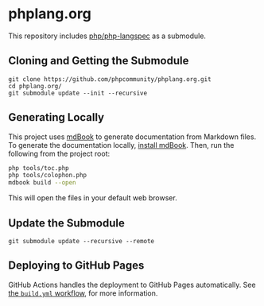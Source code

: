 # phplang.org

This repository includes [php/php-langspec](https://github.com/php/php-langspec)
as a submodule.

## Cloning and Getting the Submodule

```
git clone https://github.com/phpcommunity/phplang.org.git
cd phplang.org/
git submodule update --init --recursive
```

## Generating Locally

This project uses [mdBook](https://github.com/rust-lang-nursery/mdBook) to
generate documentation from Markdown files. To generate the documentation
locally, [install mdBook](https://github.com/rust-lang-nursery/mdBook#installation).
Then, run the following from the project root:

``` bash
php tools/toc.php
php tools/colophon.php
mdbook build --open
```

This will open the files in your default web browser.

## Update the Submodule

```
git submodule update --recursive --remote
```

## Deploying to GitHub Pages

GitHub Actions handles the deployment to GitHub Pages automatically. See
[the `build.yml` workflow](https://github.com/phpcommunity/phplang.org/blob/main/.github/workflows/build.yml),
for more information.
